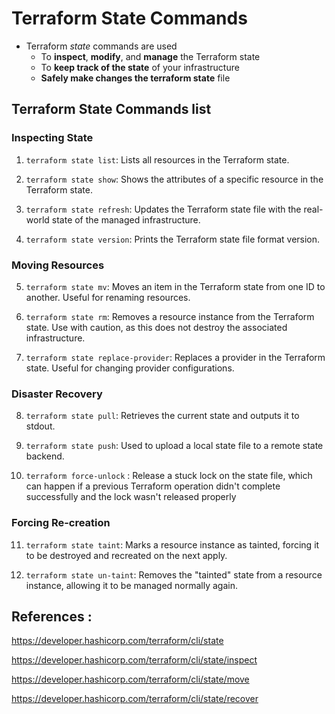 # Terraform State Commands

- Terraform *state* commands are used
    - To **inspect**, **modify**, and **manage** the Terraform state
    - To **keep track of the state** of your infrastructure
    - **Safely make changes the terraform state** file


##  Terraform State Commands list

### Inspecting State

1. `terraform state list`: Lists all resources in the Terraform state.

2. `terraform state show`: Shows the attributes of a specific resource in the Terraform state.

3. `terraform state refresh`: Updates the Terraform state file with the real-world state of the managed infrastructure.

4. `terraform state version`: Prints the Terraform state file format version.

### Moving Resources

5. `terraform state mv`: Moves an item in the Terraform state from one ID to another. Useful for renaming resources.

6. `terraform state rm`: Removes a resource instance from the Terraform state. Use with caution, as this does not destroy the associated infrastructure.

7. `terraform state replace-provider`: Replaces a provider in the Terraform state. Useful for changing provider configurations.

### Disaster Recovery

8. `terraform state pull`: Retrieves the current state and outputs it to stdout.

9. `terraform state push`: Used to upload a local state file to a remote state backend.

10. `terraform force-unlock` : Release a stuck lock on the state file, which can happen if a previous Terraform operation didn't complete successfully and the lock wasn't released properly


### Forcing Re-creation 

11. `terraform state taint`: Marks a resource instance as tainted, forcing it to be destroyed and recreated on the next apply.

12. `terraform state un-taint`: Removes the "tainted" state from a resource instance, allowing it to be managed normally again.

## References : 


https://developer.hashicorp.com/terraform/cli/state

https://developer.hashicorp.com/terraform/cli/state/inspect

https://developer.hashicorp.com/terraform/cli/state/move

https://developer.hashicorp.com/terraform/cli/state/recover